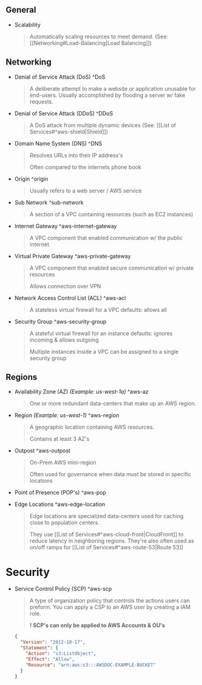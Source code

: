## General

- Scalability
  > Automatically scaling resources to meet demand. (See: [[Networking#Load-Balancing|Load Balancing]])

## Networking

- Denial of Service Attack (DoS) ^DoS
  > A deliberate attempt to make a website or application unusable for end-users.
  > Usually accomplished by flooding a server w/ fake requests.
- Denial of Service Attack (DDoS) ^DDoS
  > A DoS attack from multiple dynamic devices (See: [[List of Services#^aws-shield|Shield]])
- Domain Name System (DNS) ^DNS
  > Resolves URLs into their IP address's
  >
  > Often compared to the internets phone book
- Origin ^origin
  > Usually refers to a web server / AWS service
- Sub Network ^sub-network
  > A section of a VPC containing resources (such as EC2 instances)
- Internet Gateway ^aws-internet-gateway
  > A VPC component that enabled communication w/ the public internet
- Virtual Private Gateway ^aws-private-gateway
  > A VPC component that enabled secure communication w/ private resources
  >
  > Allows connection over VPN
- Network Access Control List (ACL) ^aws-acl
  > A stateless virtual firewall for a VPC
  > defaults: allows all
- Security Group ^aws-security-group
  > A stateful virtual firewall for an instance
  > defaults: ignores incoming & allows outgoing
  >
  > Multiple instances inside a VPC can be assigned to a single security group

## Regions

- Availability Zone (AZ) _(Example: us-west-1a)_ ^aws-az
  > One or more redundant data-centers that make up an AWS region.
- Region _(Example: us-west-1)_ ^aws-region
  > A geographic location containing AWS resources.
  >
  > Contains at least 3 AZ's
- Outpost ^aws-outpost
  > On-Prem AWS mini-region
  >
  > Often used for governance when data must be stored in specific locations
- Point of Presence (POP's) ^aws-pop
  >
- Edge Locations ^aws-edge-location
  > Edge locations are specialized data-centers used for caching close to population centers.
  >
  > They use [[List of Services#^aws-cloud-front|CloudFront]] to reduce latency in neighboring regions.
  > They're also often used as on/off ramps for [[List of Services#^aws-route-53|Route 53]]

# Security

- Service Control Policy (SCP) ^aws-scp
  > A type of organization policy that controls the actions users can preform.
  > You can apply a CSP to an AWS user by creating a IAM role.
  >
  > **! SCP's can only be applied to AWS Accounts & OU's**
  ```json
  {
    "Version": "2012-10-17",
    "Statement": {
      "Action": "s3:ListObject",
      "Effect": "Allow",
      "Resource": "arn:aws:s3:::AWSDOC-EXAMPLE-BUCKET"
    }
  }
  ```
